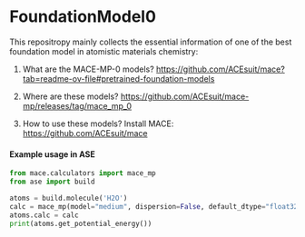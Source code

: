 # FoundationModel0

This repositropy mainly collects the essential information of one of the best foundation model in atomistic materials chemistry:

1. What are the MACE-MP-0 models?
https://github.com/ACEsuit/mace?tab=readme-ov-file#pretrained-foundation-models

2. Where are these models?
https://github.com/ACEsuit/mace-mp/releases/tag/mace_mp_0

3. How to use these models?
Install MACE: https://github.com/ACEsuit/mace 

#### Example usage in ASE
```py
from mace.calculators import mace_mp
from ase import build

atoms = build.molecule('H2O')
calc = mace_mp(model="medium", dispersion=False, default_dtype="float32", device='cuda')
atoms.calc = calc
print(atoms.get_potential_energy())
```
